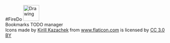 #FireDo
<img src="http://image.flaticon.com/icons/svg/222/222113.svg" alt="Drawing" width="50px"/><br />
Bookmarks TODO manager
<br />
Icons made by <a href="http://www.flaticon.com/authors/kirill-kazachek" title="Kirill Kazachek">Kirill Kazachek</a> from <a href="http://www.flaticon.com" title="Flaticon">www.flaticon.com</a> is licensed by <a href="http://creativecommons.org/licenses/by/3.0/" title="Creative Commons BY 3.0" target="_blank">CC 3.0 BY</a>

